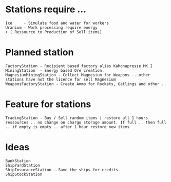 # Stations require ... 

	Ice		- Simulate food and water for workers
	Uranium - Work processing require energy
	+ ( Ressource to Production of Sell items)

# Planned station

	FactoryStation - Recipient based factory alias Kahonapresse MK I
	MiningStation  - Energy based Ore creation.
	MagnesiumMiningStation - Collect Magnesium for Weapons .. other stations have not the licence for sell Magnesium
	WeaponsFactoryStation - Create Ammo for Rockets, Gatlings and other .. 


# Feature for stations
	TradingStation - Buy / Sell random items | restore all 1 hours ressources .. no change on chargo storage amount. If full .. then full .. if empty is empty .. after 1 hour restore new items


# Ideas

	BankStation
	ShipYardStation
	ShipInsuranceStation - Save the ships for credits.
	ShipStockStation
